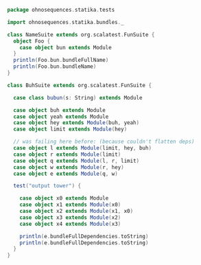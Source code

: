 
```scala
package ohnosequences.statika.tests

import ohnosequences.statika.bundles._

class NameSuite extends org.scalatest.FunSuite { 
  object Foo {
    case object bun extends Module
  }
  println(Foo.bun.bundleFullName)
  println(Foo.bun.bundleName)
}

class BuhSuite extends org.scalatest.FunSuite {

  case class bubun(s: String) extends Module

  case object buh extends Module
  case object yeah extends Module
  case object hey extends Module(buh, yeah)
  case object limit extends Module(hey)

  // was failing here before: (because couldn't flatten deps)
  case object l extends Module(limit, hey, buh)
  case object r extends Module(limit)
  case object q extends Module(l, r, limit)
  case object w extends Module(r, hey)
  case object e extends Module(q, w)

  test("output tower") {

    case object x0 extends Module
    case object x1 extends Module(x0)
    case object x2 extends Module(x1, x0)
    case object x3 extends Module(x2)
    case object x4 extends Module(x3)

    println(e.bundleFullDependencies.toString)
    println(e.bundleFullDependencies.toString)
  }
}

```




[main/scala/ohnosequences/statika/Bundles.scala]: ../../main/scala/ohnosequences/statika/Bundles.scala.md
[main/scala/ohnosequences/statika/Instructions.scala]: ../../main/scala/ohnosequences/statika/Instructions.scala.md
[test/scala/BundleTest.scala]: BundleTest.scala.md
[test/scala/InstallWithDepsSuite.scala]: InstallWithDepsSuite.scala.md
[test/scala/InstallWithDepsSuite_Aux.scala]: InstallWithDepsSuite_Aux.scala.md